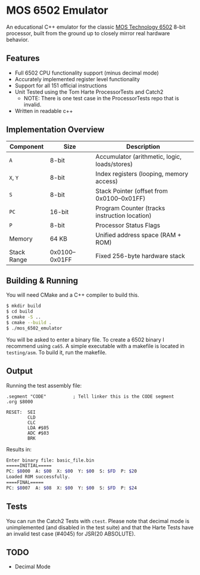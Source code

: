 # MOS 6502 Emulator

An educational C++ emulator for the classic [MOS Technology 6502](https://en.wikipedia.org/wiki/MOS_Technology_6502) 8-bit processor, built from the ground up to closely mirror real hardware behavior.

## Features

* Full 6502 CPU functionality support (minus decimal mode)
* Accurately implemented register level functionality
* Support for all 151 official instructions
* Unit Tested using the Tom Harte ProcessorTests and Catch2
  * NOTE: There is one test case in the ProcessorTests repo that is invalid.
* Written in readable c++

## Implementation Overview


| Component   | Size           | Description                                   |
| ----------- | -------------- | --------------------------------------------- |
| `A`         | 8-bit          | Accumulator (arithmetic, logic, loads/stores) |
| `X`, `Y`    | 8-bit          | Index registers (looping, memory access)      |
| `S`         | 8-bit          | Stack Pointer (offset from 0x0100–0x01FF)    |
| `PC`        | 16-bit         | Program Counter (tracks instruction location) |
| `P`         | 8-bit          | Processor Status Flags                        |
| Memory      | 64 KB          | Unified address space (RAM + ROM)             |
| Stack Range | 0x0100–0x01FF | Fixed 256-byte hardware stack                 |

## Building & Running

You will need CMake and a C++ compiler to build this.

```bash
$ mkdir build
$ cd build 
$ cmake -S .. 
$ cmake --build . 
$ ./mos_6502_emulator
```

You will be asked to enter a binary file. To create a 6502 binary I recommend using ```ca65```. A simple executable with a makefile is located in ```testing/asm```. To build it, run the makefile.

## Output

Running the test assembly file:

```mipsasm
.segment "CODE"          ; Tell linker this is the CODE segment
.org $8000

RESET:  SEI
        CLD
        CLC
        LDA #$05
        ADC #$03
        BRK
```

Results in:

```bash
Enter binary file: basic_file.bin
=====INITIAL=====
PC: $8000  A: $00  X: $00  Y: $00  S: $FD  P: $20
Loaded ROM successfully.
====FINAL=====
PC: $8007  A: $08  X: $00  Y: $00  S: $FD  P: $24
```

## Tests

You can run the Catch2 Tests with ```ctest```. Please note that decimal mode is unimplemented (and disabled in the test suite) and that the Harte Tests have an invalid test case (#4045) for JSR(20 ABSOLUTE).

## TODO

- Decimal Mode
